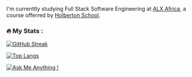 I'm currenttly studying Full Stack Software Engineering at [ALX Africa](https://www.alxafrica.com/software-engineering-2022), a course offerred by [Holberton School](https://www.holbertonschool.com/).

### :fire: My Stats :

[![GitHub Streak](http://github-readme-streak-stats.herokuapp.com?user=micahondiwa&theme=dark&background=000000)](https://git.io/streak-stats)


[![Top Langs](https://github-readme-stats.vercel.app/api/top-langs/?username=micahondiwa&layout=compact&theme=vision-friendly-dark)](https://github.com/micahondiwa/micahondiwa)

[![Ask Me Anything !](https://img.shields.io/badge/Ask%20me-anything-1abc9c.svg)](https://www.micahondiwa.com/#contact)



